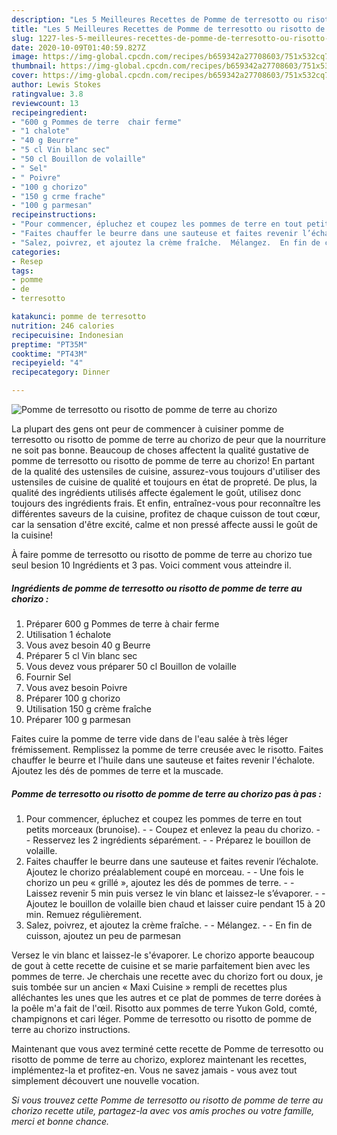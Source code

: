 ```yaml
---
description: "Les 5 Meilleures Recettes de Pomme de terresotto ou risotto de pomme de terre au chorizo"
title: "Les 5 Meilleures Recettes de Pomme de terresotto ou risotto de pomme de terre au chorizo"
slug: 1227-les-5-meilleures-recettes-de-pomme-de-terresotto-ou-risotto-de-pomme-de-terre-au-chorizo
date: 2020-10-09T01:40:59.827Z
image: https://img-global.cpcdn.com/recipes/b659342a27708603/751x532cq70/pomme-de-terresotto-ou-risotto-de-pomme-de-terre-au-chorizo-photo-principale-de-la-recette.jpg
thumbnail: https://img-global.cpcdn.com/recipes/b659342a27708603/751x532cq70/pomme-de-terresotto-ou-risotto-de-pomme-de-terre-au-chorizo-photo-principale-de-la-recette.jpg
cover: https://img-global.cpcdn.com/recipes/b659342a27708603/751x532cq70/pomme-de-terresotto-ou-risotto-de-pomme-de-terre-au-chorizo-photo-principale-de-la-recette.jpg
author: Lewis Stokes
ratingvalue: 3.8
reviewcount: 13
recipeingredient:
- "600 g Pommes de terre  chair ferme"
- "1 chalote"
- "40 g Beurre"
- "5 cl Vin blanc sec"
- "50 cl Bouillon de volaille"
- " Sel"
- " Poivre"
- "100 g chorizo"
- "150 g crme frache"
- "100 g parmesan"
recipeinstructions:
- "Pour commencer, épluchez et coupez les pommes de terre en tout petits morceaux (brunoise).  Coupez et enlevez la peau du chorizo.  Resservez les 2 ingrédients séparément.  Préparez le bouillon de volaille."
- "Faites chauffer le beurre dans une sauteuse et faites revenir l’échalote. Ajoutez le chorizo préalablement coupé en morceau.  Une fois le chorizo un peu « grillé », ajoutez les dés de pommes de terre.  Laissez revenir 5 min puis versez le vin blanc et laissez-le s’évaporer.  Ajoutez le bouillon de volaille bien chaud et laisser cuire pendant 15 à 20 min. Remuez régulièrement."
- "Salez, poivrez, et ajoutez la crème fraîche.  Mélangez.  En fin de cuisson, ajoutez un peu de parmesan"
categories:
- Resep
tags:
- pomme
- de
- terresotto

katakunci: pomme de terresotto 
nutrition: 246 calories
recipecuisine: Indonesian
preptime: "PT35M"
cooktime: "PT43M"
recipeyield: "4"
recipecategory: Dinner

---
```



![Pomme de terresotto ou risotto de pomme de terre au chorizo](https://img-global.cpcdn.com/recipes/b659342a27708603/751x532cq70/pomme-de-terresotto-ou-risotto-de-pomme-de-terre-au-chorizo-photo-principale-de-la-recette.jpg)

La plupart des gens ont peur de commencer à cuisiner pomme de terresotto ou risotto de pomme de terre au chorizo de peur que la nourriture ne soit pas bonne. Beaucoup de choses affectent la qualité gustative de pomme de terresotto ou risotto de pomme de terre au chorizo! En partant de la qualité des ustensiles de cuisine, assurez-vous toujours d'utiliser des ustensiles de cuisine de qualité et toujours en état de propreté. De plus, la qualité des ingrédients utilisés affecte également le goût, utilisez donc toujours des ingrédients frais. Et enfin, entraînez-vous pour reconnaître les différentes saveurs de la cuisine, profitez de chaque cuisson de tout cœur, car la sensation d'être excité, calme et non pressé affecte aussi le goût de la cuisine!

<!--inarticleads1-->

À faire pomme de terresotto ou risotto de pomme de terre au chorizo tue seul besion 10 Ingrédients et 3 pas. Voici comment vous atteindre il.

##### Ingrédients de pomme de terresotto ou risotto de pomme de terre au chorizo :

1. Préparer 600 g Pommes de terre à chair ferme
1. Utilisation 1 échalote
1. Vous avez besoin 40 g Beurre
1. Préparer 5 cl Vin blanc sec
1. Vous devez vous préparer 50 cl Bouillon de volaille
1. Fournir  Sel
1. Vous avez besoin  Poivre
1. Préparer 100 g chorizo
1. Utilisation 150 g crème fraîche
1. Préparer 100 g parmesan


Faites cuire la pomme de terre vide dans de l&#39;eau salée à très léger frémissement. Remplissez la pomme de terre creusée avec le risotto. Faites chauffer le beurre et l&#39;huile dans une sauteuse et faites revenir l&#39;échalote. Ajoutez les dés de pommes de terre et la muscade. 

<!--inarticleads2-->

##### Pomme de terresotto ou risotto de pomme de terre au chorizo pas à pas :

1. Pour commencer, épluchez et coupez les pommes de terre en tout petits morceaux (brunoise). -  - Coupez et enlevez la peau du chorizo. -  - Resservez les 2 ingrédients séparément. -  - Préparez le bouillon de volaille.
1. Faites chauffer le beurre dans une sauteuse et faites revenir l’échalote. Ajoutez le chorizo préalablement coupé en morceau. -  - Une fois le chorizo un peu « grillé », ajoutez les dés de pommes de terre. -  - Laissez revenir 5 min puis versez le vin blanc et laissez-le s’évaporer. -  - Ajoutez le bouillon de volaille bien chaud et laisser cuire pendant 15 à 20 min. Remuez régulièrement.
1. Salez, poivrez, et ajoutez la crème fraîche. -  - Mélangez. -  - En fin de cuisson, ajoutez un peu de parmesan


Versez le vin blanc et laissez-le s&#39;évaporer. Le chorizo apporte beaucoup de gout à cette recette de cuisine et se marie parfaitement bien avec les pommes de terre. Je cherchais une recette avec du chorizo fort ou doux, je suis tombée sur un ancien « Maxi Cuisine » rempli de recettes plus alléchantes les unes que les autres et ce plat de pommes de terre dorées à la poêle m&#39;a fait de l&#39;œil. Risotto aux pommes de terre Yukon Gold, comté, champignons et cari léger. Pomme de terresotto ou risotto de pomme de terre au chorizo instructions. 

<!--inarticleads1-->

<p>
Maintenant que vous avez terminé cette recette de Pomme de terresotto ou risotto de pomme de terre au chorizo, explorez maintenant les recettes, implémentez-la et profitez-en. Vous ne savez jamais - vous avez tout simplement découvert une nouvelle vocation.
</p>

<p>
<i>Si vous trouvez cette Pomme de terresotto ou risotto de pomme de terre au chorizo recette utile, partagez-la avec vos amis proches ou votre famille, merci et bonne chance.</i>
</p>
